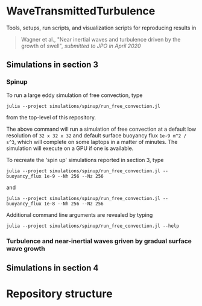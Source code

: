 # WaveTransmittedTurbulence

Tools, setups, run scripts, and visualization scripts for reproducing results in 

> Wagner et al., "Near inertial waves and turbulence driven by the growth of swell", _submitted to JPO in April 2020_

## Simulations in section 3

### Spinup

To run a large eddy simulation of free convection, type

```
julia --project simulations/spinup/run_free_convection.jl
```

from the top-level of this repository.

The above command will run a simulation of free convection at a default low resolution of `32 x 32 x 32` and default surface buoyancy flux `1e-9 m^2 / s^3`, which will complete on some laptops in a matter of minutes.
The simulation will execute on a GPU if one is available.

To recreate the 'spin up' simulations reported in section 3, type

```
julia --project simulations/spinup/run_free_convection.jl --buoyancy_flux 1e-9 --Nh 256 --Nz 256
```

and

```
julia --project simulations/spinup/run_free_convection.jl --buoyancy_flux 1e-8 --Nh 256 --Nz 256
```

Additional command line arguments are revealed by typing

```
julia --project simulations/spinup/run_free_convection.jl --help
```

### Turbulence and near-inertial waves griven by gradual surface wave growth

## Simulations in section 4

# Repository structure
